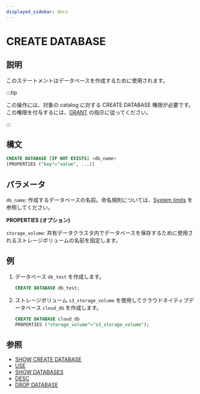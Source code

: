 ```yaml
---
displayed_sidebar: docs
---
```


# CREATE DATABASE

## 説明

このステートメントはデータベースを作成するために使用されます。

:::tip

この操作には、対象の catalog に対する CREATE DATABASE 権限が必要です。この権限を付与するには、[GRANT](../account-management/GRANT.md) の指示に従ってください。

:::

## 構文

```sql
CREATE DATABASE [IF NOT EXISTS] <db_name>
[PROPERTIES ("key"="value", ...)]
```

## パラメータ

`db_name`: 作成するデータベースの名前。命名規則については、[System limits](../../System_limit.md) を参照してください。

**PROPERTIES (オプション)**

`storage_volume`: 共有データクラスタ内でデータベースを保存するために使用されるストレージボリュームの名前を指定します。

## 例

1. データベース `db_test` を作成します。

   ```sql
   CREATE DATABASE db_test;
   ```

2. ストレージボリューム `s3_storage_volume` を使用してクラウドネイティブデータベース `cloud_db` を作成します。

   ```sql
   CREATE DATABASE cloud_db
   PROPERTIES ("storage_volume"="s3_storage_volume");
   ```

## 参照

- [SHOW CREATE DATABASE](SHOW_CREATE_DATABASE.md)
- [USE](USE.md)
- [SHOW DATABASES](SHOW_DATABASES.md)
- [DESC](../table_bucket_part_index/DESCRIBE.md)
- [DROP DATABASE](DROP_DATABASE.md)